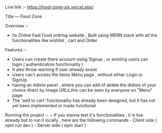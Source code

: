 Live link :- https://food-zone-six.vercel.app/


Title — Food Zone

Overview :-
   - Its Online Fast Food ordring website , Built using MERN stack with all the functionalities like wishlist , cart and Order  

Features :-
   - Users can create there account using Signup , or existing users can login ( authentication functionality )
   - It also throw warning if user already exsist
   - Users can't access the items Menu page , without either Login or SignUp
   - having an Admin panel , where you can add of delete the dishes of your choice direct by Image URLs,this can be seen by everyone on "Menu" page
   - The 'add to cart' functionality has already been designed, but it has not yet been implemented or made functional. 
     
Running the project :-
     ~ If you wanna test it's functionalities , it is live already but to run it locally , here are the following commands 
     - Client side ( npm run dev ) 
     - Server side ( npm start )
